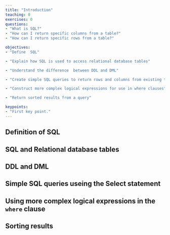 ```yaml
---
title: "Introduction"
teaching: 0
exercises: 0
questions:
- "What is SQL?"
- "How can I return specific columns from a table?"
- "How can I return specific rows from a table?"

objectives:
- "Define  SQL" 

- "Explain how SQL is used to access relational database tables"

- "Understand the difference  between DDL and DML"

- "Create simple SQL queries to return rows and columns from existing tables"

- "Construct more complex logical expressions for use in where clauses"

- "Return sorted results from a query"

keypoints:
- "First key point."
---
```


## Definition of SQL 

## SQL and Relational database tables

## DDL and DML

## Simple SQL queries useing the Select statement

## Using more complex logical expressions in the `where` clause

## Sorting results 
